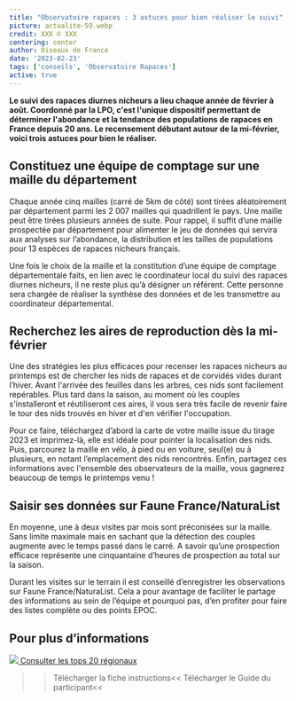 ```yaml
---
title: "Observatoire rapaces : 3 astuces pour bien réaliser le suivi"
picture: actualite-59.webp
credit: XXX © XXX
centering: center
author: Oiseaux de France
date: '2023-02-23'
tags: ['conseils', 'Observatoire Rapaces']
active: true
---
```


**Le suivi des rapaces diurnes nicheurs a lieu chaque année de février à août. Coordonné par la LPO, c'est l'unique dispositif permettant de déterminer l'abondance et la tendance des populations de rapaces en France depuis 20 ans. Le recensement débutant autour de la mi-février, voici trois astuces pour bien le réaliser.**

## Constituez une équipe de comptage sur une maille du département 

Chaque année cinq mailles (carré de 5km de côté) sont tirées aléatoirement par département parmi les 2 007 mailles qui quadrillent le pays. Une maille peut être tirées plusieurs années de suite. Pour rappel, il suffit d’une maille prospectée par département pour alimenter le jeu de données qui servira aux analyses sur l’abondance, la distribution et les tailles de populations pour 13 espèces de rapaces nicheurs français. 

Une fois le choix de la maille et la constitution d’une équipe de comptage départementale faits, en lien avec le coordinateur local du suivi des rapaces diurnes nicheurs, il ne reste plus qu’à désigner un référent. Cette personne sera chargée de réaliser la synthèse des données et de les transmettre au coordinateur départemental. 

##  Recherchez les aires de reproduction dès la mi-février

Une des stratégies les plus efficaces pour recenser les rapaces nicheurs au printemps est de chercher les nids de rapaces et de corvidés vides durant l’hiver. Avant l'arrivée des feuilles dans les arbres, ces nids sont facilement repérables. Plus tard dans la saison, au moment où les couples s'installeront et réutiliseront ces aires, il vous sera très facile de revenir faire le tour des nids trouvés en hiver et d'en vérifier l'occupation. 

Pour ce faire, téléchargez d’abord la carte de votre maille issue du tirage 2023 et imprimez-là, elle est idéale pour pointer la localisation des nids. Puis, parcourez la maille en vélo, à pied ou en voiture, seul(e) ou à plusieurs, en notant l’emplacement des nids rencontrés. Enfin, partagez ces informations avec l'ensemble des observateurs de la maille, vous gagnerez beaucoup de temps le printemps venu !

## Saisir ses données sur Faune France/NaturaList 
En moyenne, une à deux visites par mois sont préconisées sur la maille. Sans limite maximale mais en sachant que la détection des couples augmente avec le temps passé dans le carré. A savoir qu’une prospection efficace représente une cinquantaine d’heures de prospection au total sur la saison. 

Durant les visites sur le terrain il est conseillé d’enregistrer les observations sur Faune France/NaturaList. Cela a pour avantage de faciliter le partage des informations au sein de l’équipe et pourquoi pas, d’en profiter pour faire des listes complète ou des points EPOC. 

## Pour plus d’informations 

<div class="ProtocolsDocumentsGrid">

  <a href="https://lpo061-my.sharepoint.com/:x:/g/personal/clemence_gaudard_lpo_fr/ERMf5667GU9Asqcni0THP68Bmj-_ZufMrFTE9qumr0YZOA?e=H7v0aN" target="_blank" class="ProtocolsDocumentsCard">
    <img class="ProtocolsDocumentsPicture" src="/news/actualite-57-excel-logo.jpg" />
    <span class="green01 fw-600"> Consulter les tops 20 régionaux </span>
  </a>

</div>


>>Télécharger la fiche instructions<<
>>Télécharger le Guide du participant<<

